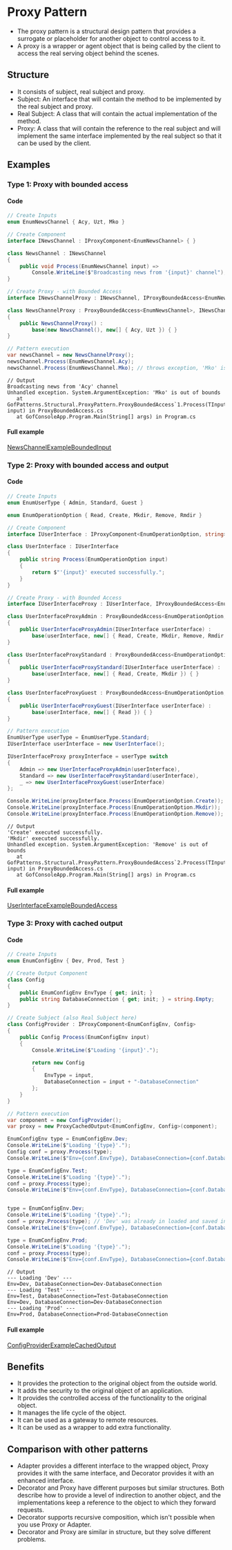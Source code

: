 ﻿
# Proxy Pattern

- The proxy pattern is a structural design pattern that provides a surrogate or placeholder for another object to control access to it.
- A proxy is a wrapper or agent object that is being called by the client to access the real serving object behind the scenes.

## Structure

- It consists of subject, real subject and proxy.
- Subject: An interface that will contain the method to be implemented by the real subject and proxy.
- Real Subject: A class that will contain the actual implementation of the method.
- Proxy: A class that will contain the reference to the real subject and will implement the same interface implemented by the real subject so that it can be used by the client.

## Examples

### Type 1: Proxy with bounded access

#### Code

```csharp
// Create Inputs
enum EnumNewsChannel { Acy, Uzt, Mko }

// Create Component
interface INewsChannel : IProxyComponent<EnumNewsChannel> { }

class NewsChannel : INewsChannel
{
    public void Process(EnumNewsChannel input) =>
        Console.WriteLine($"Broadcasting news from '{input}' channel");
}

// Create Proxy - with Bounded Access
interface INewsChannelProxy : INewsChannel, IProxyBoundedAccess<EnumNewsChannel> { }

class NewsChannelProxy : ProxyBoundedAccess<EnumNewsChannel>, INewsChannelProxy
{
    public NewsChannelProxy() :
        base(new NewsChannel(), new[] { Acy, Uzt }) { }
}

// Pattern execution
var newsChannel = new NewsChannelProxy();
newsChannel.Process(EnumNewsChannel.Acy);
newsChannel.Process(EnumNewsChannel.Mko); // throws exception, 'Mko' is out of bounds
```
```
// Output
Broadcasting news from 'Acy' channel
Unhandled exception. System.ArgumentException: 'Mko' is out of bounds
   at GofPatterns.Structural.ProxyPattern.ProxyBoundedAccess`1.Process(TInput input) in ProxyBoundedAccess.cs
   at GofConsoleApp.Program.Main(String[] args) in Program.cs

```

#### Full example

[NewsChannelExampleBoundedInput](./../../GofConsoleApp/Examples/Structural/ProxyPattern/NewsChannelExampleBoundedAccess.cs)


### Type 2: Proxy with bounded access and output

#### Code

```csharp
// Create Inputs
enum EnumUserType { Admin, Standard, Guest }

enum EnumOperationOption { Read, Create, Mkdir, Remove, Rmdir }

// Create Component
interface IUserInterface : IProxyComponent<EnumOperationOption, string> { }

class UserInterface : IUserInterface
{
    public string Process(EnumOperationOption input)
    {
        return $"'{input}' executed successfully.";
    }
}

// Create Proxy - with Bounded Access
interface IUserInterfaceProxy : IUserInterface, IProxyBoundedAccess<EnumOperationOption, string> { }

class UserInterfaceProxyAdmin : ProxyBoundedAccess<EnumOperationOption, string>, IUserInterfaceProxy
{
    public UserInterfaceProxyAdmin(IUserInterface userInterface) :
        base(userInterface, new[] { Read, Create, Mkdir, Remove, Rmdir }) { }
}

class UserInterfaceProxyStandard : ProxyBoundedAccess<EnumOperationOption, string>, IUserInterfaceProxy
{
    public UserInterfaceProxyStandard(IUserInterface userInterface) : 
        base(userInterface, new[] { Read, Create, Mkdir }) { }
}

class UserInterfaceProxyGuest : ProxyBoundedAccess<EnumOperationOption, string>, IUserInterfaceProxy
{
    public UserInterfaceProxyGuest(IUserInterface userInterface) :
        base(userInterface, new[] { Read }) { }
}

// Pattern execution
EnumUserType userType = EnumUserType.Standard;
IUserInterface userInterface = new UserInterface();

IUserInterfaceProxy proxyInterface = userType switch
{
    Admin => new UserInterfaceProxyAdmin(userInterface),
    Standard => new UserInterfaceProxyStandard(userInterface),
    _ => new UserInterfaceProxyGuest(userInterface)
};

Console.WriteLine(proxyInterface.Process(EnumOperationOption.Create));
Console.WriteLine(proxyInterface.Process(EnumOperationOption.Mkdir));
Console.WriteLine(proxyInterface.Process(EnumOperationOption.Remove));
```
```
// Output
'Create' executed successfully.
'Mkdir' executed successfully.
Unhandled exception. System.ArgumentException: 'Remove' is out of bounds
   at GofPatterns.Structural.ProxyPattern.ProxyBoundedAccess`2.Process(TInput input) in ProxyBoundedAccess.cs
   at GofConsoleApp.Program.Main(String[] args) in Program.cs

```

#### Full example

[UserInterfaceExampleBoundedAccess](./../../GofConsoleApp/Examples/Structural/ProxyPattern/UserInterfaceExampleBoundedAccess.cs)


### Type 3: Proxy with cached output

#### Code

```csharp
// Create Inputs
enum EnumConfigEnv { Dev, Prod, Test }

// Create Output Component
class Config
{
    public EnumConfigEnv EnvType { get; init; }
    public string DatabaseConnection { get; init; } = string.Empty;
}

// Create Subject (also Real Subject here)
class ConfigProvider : IProxyComponent<EnumConfigEnv, Config>
{
    public Config Process(EnumConfigEnv input)
    {
        Console.WriteLine($"Loading '{input}'.");

        return new Config
        {
            EnvType = input,
            DatabaseConnection = input + "-DatabaseConnection"
        };
    }
}

// Pattern execution
var component = new ConfigProvider();
var proxy = new ProxyCachedOutput<EnumConfigEnv, Config>(component);

EnumConfigEnv type = EnumConfigEnv.Dev;
Console.WriteLine($"Loading '{type}'.");
Config conf = proxy.Process(type);
Console.WriteLine($"Env={conf.EnvType}, DatabaseConnection={conf.DatabaseConnection}");

type = EnumConfigEnv.Test;
Console.WriteLine($"Loading '{type}'.");
conf = proxy.Process(type);
Console.WriteLine($"Env={conf.EnvType}, DatabaseConnection={conf.DatabaseConnection}");


type = EnumConfigEnv.Dev;
Console.WriteLine($"Loading '{type}'.");
conf = proxy.Process(type); // 'Dev' was already in loaded and saved in cached, so  its picked up from cache.
Console.WriteLine($"Env={conf.EnvType}, DatabaseConnection={conf.DatabaseConnection}");

type = EnumConfigEnv.Prod;
Console.WriteLine($"Loading '{type}'.");
conf = proxy.Process(type);
Console.WriteLine($"Env={conf.EnvType}, DatabaseConnection={conf.DatabaseConnection}");
```
```
// Output
--- Loading 'Dev' ---
Env=Dev, DatabaseConnection=Dev-DatabaseConnection
--- Loading 'Test' ---
Env=Test, DatabaseConnection=Test-DatabaseConnection
Env=Dev, DatabaseConnection=Dev-DatabaseConnection
--- Loading 'Prod' ---
Env=Prod, DatabaseConnection=Prod-DatabaseConnection
```

#### Full example

[ConfigProviderExampleCachedOutput](./../../GofConsoleApp/Examples/Structural/ProxyPattern/ConfigProviderExampleCachedOutput.cs)


## Benefits

- It provides the protection to the original object from the outside world.
- It adds the security to the original object of an application.
- It provides the controlled access of the functionality to the original object.
- It manages the life cycle of the object.
- It can be used as a gateway to remote resources.
- It can be used as a wrapper to add extra functionality.

## Comparison with other patterns

- Adapter provides a different interface to the wrapped object, Proxy provides it with the same interface, and Decorator provides it with an enhanced interface.
- Decorator and Proxy have different purposes but similar structures. Both describe how to provide a level of indirection to another object, and the implementations keep a reference to the object to which they forward requests.
- Decorator supports recursive composition, which isn't possible when you use Proxy or Adapter.
- Decorator and Proxy are similar in structure, but they solve different problems.


